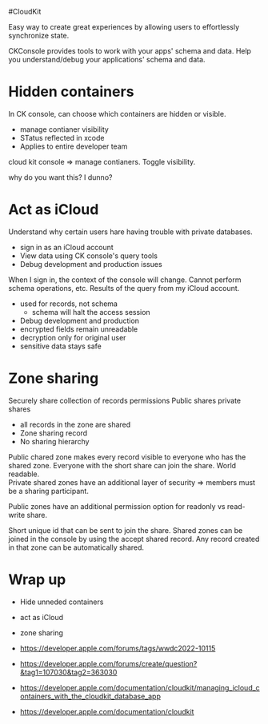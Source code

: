 #CloudKit 

Easy way to create great experiences by allowing users to effortlessly synchronize state.

CKConsole provides tools to work with your apps' schema and data.  Help you understand/debug your applications' schema and data.

# Hidden containers
In CK console, can choose which containers are hidden or visible.
* manage contianer visibility
* STatus reflected in xcode
* Applies to entire developer team

cloud kit console => manage contianers.  Toggle visibility.  

why do you want this?  I dunno?
# Act as iCloud
Understand why certain users hare having trouble with private databases.
* sign in as an iCloud account
* View data using CK console's query tools
* Debug development and production issues

When I sign in, the context of the console will change.  Cannot perform schema operations, etc.  Results of the query from my iCloud account.

* used for records, not schema
	* schema will halt the access session
* Debug development and production
* encrypted fields remain unreadable
* decryption only for original user
* sensitive data stays safe

# Zone sharing
Securely share collection of records
permissions
Public shares
private shares

* all records in the zone are shared
* Zone sharing record
* No sharing hierarchy

Public chared zone makes every record visible to everyone who has the shared zone.  Everyone with the short share can join the share.
World readable.  
Private shared zones have an additional layer of security => members must be a sharing participant.

Public zones have an additional permission option for readonly vs read-write share.

Short unique id that can be sent to join the share.  Shared zones can be joined in the console by using the accept shared record.  Any record created in that zone can be automatically shared.

# Wrap up
* Hide unneded containers
* act as iCloud
* zone sharing

* https://developer.apple.com/forums/tags/wwdc2022-10115
* https://developer.apple.com/forums/create/question?&tag1=107030&tag2=363030
* https://developer.apple.com/documentation/cloudkit/managing_icloud_containers_with_the_cloudkit_database_app
* https://developer.apple.com/documentation/cloudkit
